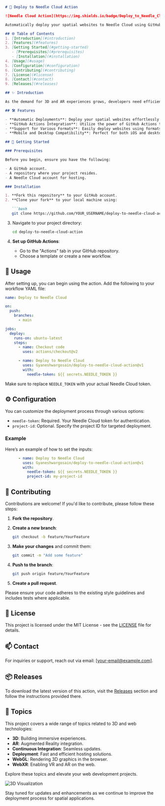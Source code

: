 ```markdown
# 🚀 Deploy to Needle Cloud Action

![Needle Cloud Action](https://img.shields.io/badge/Deploy_to_Needle_Cloud-v1.0-brightgreen)

Automatically deploy your spatial websites to Needle Cloud using GitHub Actions. This repository provides a streamlined solution for developers looking to enhance their web applications with immersive 3D experiences.

## 🌐 Table of Contents
1. [Introduction](#introduction)
2. [Features](#features)
3. [Getting Started](#getting-started)
   - [Prerequisites](#prerequisites)
   - [Installation](#installation)
4. [Usage](#usage)
5. [Configuration](#configuration)
6. [Contributing](#contributing)
7. [License](#license)
8. [Contact](#contact)
9. [Releases](#releases)

## ✨ Introduction

As the demand for 3D and AR experiences grows, developers need efficient ways to deploy their applications. Deploy to Needle Cloud Action simplifies this process, allowing you to focus on building rather than managing deployments. This tool works seamlessly with GitHub Actions, making it easy to integrate into your existing workflows.

## 🛠️ Features

- **Automatic Deployments**: Deploy your spatial websites effortlessly with every push to your main branch.
- **GitHub Actions Integration**: Utilize the power of GitHub Actions to set up continuous deployment.
- **Support for Various Formats**: Easily deploy websites using formats like USDZ, GLTF, and more.
- **Mobile and Desktop Compatibility**: Perfect for both iOS and desktop environments, enhancing accessibility.

## 🏁 Getting Started

### Prerequisites

Before you begin, ensure you have the following:

- A GitHub account.
- A repository where your project resides.
- A Needle Cloud account for hosting.

### Installation

1. **Fork this repository** to your GitHub account.
2. **Clone your fork** to your local machine using:

   ```bash
   git clone https://github.com/YOUR_USERNAME/deploy-to-needle-cloud-action.git
   ```

3. Navigate to your project directory:

   ```bash
   cd deploy-to-needle-cloud-action
   ```

4. **Set up GitHub Actions**:
   - Go to the "Actions" tab in your GitHub repository.
   - Choose a template or create a new workflow.

## 🚀 Usage

After setting up, you can begin using the action. Add the following to your workflow YAML file:

```yaml
name: Deploy to Needle Cloud

on:
  push:
    branches:
      - main

jobs:
  deploy:
    runs-on: ubuntu-latest
    steps:
      - name: Checkout code
        uses: actions/checkout@v2

      - name: Deploy to Needle Cloud
        uses: Gyaneshwargosain/deploy-to-needle-cloud-action@v1
        with:
          needle-token: ${{ secrets.NEEDLE_TOKEN }}
```

Make sure to replace `NEEDLE_TOKEN` with your actual Needle Cloud token.

## ⚙️ Configuration

You can customize the deployment process through various options:

- `needle-token`: Required. Your Needle Cloud token for authentication.
- `project-id`: Optional. Specify the project ID for targeted deployment.

### Example

Here’s an example of how to set the inputs:

```yaml
      - name: Deploy to Needle Cloud
        uses: Gyaneshwargosain/deploy-to-needle-cloud-action@v1
        with:
          needle-token: ${{ secrets.NEEDLE_TOKEN }}
          project-id: my-project-id
```

## 🤝 Contributing

Contributions are welcome! If you'd like to contribute, please follow these steps:

1. **Fork the repository**.
2. **Create a new branch**:
   ```bash
   git checkout -b feature/YourFeature
   ```

3. **Make your changes** and commit them:
   ```bash
   git commit -m "Add some feature"
   ```

4. **Push to the branch**:
   ```bash
   git push origin feature/YourFeature
   ```

5. **Create a pull request**.

Please ensure your code adheres to the existing style guidelines and includes tests where applicable.

## 📄 License

This project is licensed under the MIT License - see the [LICENSE](LICENSE) file for details.

## 📫 Contact

For inquiries or support, reach out via email: [your-email@example.com].

## 📦 Releases

To download the latest version of this action, visit the [Releases](https://github.com/Gyaneshwargosain/deploy-to-needle-cloud-action/releases) section and follow the instructions provided there.

## 🔗 Topics

This project covers a wide range of topics related to 3D and web technologies:

- **3D**: Building immersive experiences.
- **AR**: Augmented Reality integration.
- **Continuous Integration**: Seamless updates.
- **Deployment**: Fast and efficient hosting solutions.
- **WebGL**: Rendering 3D graphics in the browser.
- **WebXR**: Enabling VR and AR on the web.

Explore these topics and elevate your web development projects.

![3D Visualization](https://source.unsplash.com/featured/?3d)

Stay tuned for updates and enhancements as we continue to improve the deployment process for spatial applications.
```